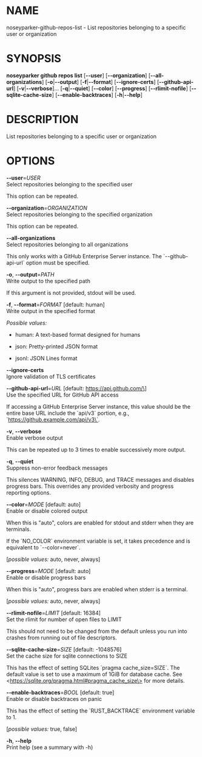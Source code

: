 # NAME

noseyparker-github-repos-list - List repositories belonging to a
specific user or organization

# SYNOPSIS

**noseyparker github repos list** \[**--user**\] \[**--organization**\]
\[**--all-organizations**\] \[**-o**\|**--output**\]
\[**-f**\|**--format**\] \[**--ignore-certs**\] \[**--github-api-url**\]
\[**-v**\|**--verbose**\]... \[**-q**\|**--quiet**\] \[**--color**\]
\[**--progress**\] \[**--rlimit-nofile**\] \[**--sqlite-cache-size**\]
\[**--enable-backtraces**\] \[**-h**\|**--help**\]

# DESCRIPTION

List repositories belonging to a specific user or organization

# OPTIONS

**--user**=*USER*  
Select repositories belonging to the specified user

This option can be repeated.

**--organization**=*ORGANIZATION*  
Select repositories belonging to the specified organization

This option can be repeated.

**--all-organizations**  
Select repositories belonging to all organizations

This only works with a GitHub Enterprise Server instance. The
\`--github-api-url\` option must be specified.

**-o**, **--output**=*PATH*  
Write output to the specified path

If this argument is not provided, stdout will be used.

**-f**, **--format**=*FORMAT* \[default: human\]  
Write output in the specified format  

  
*Possible values:*

-   human: A text-based format designed for humans

-   json: Pretty-printed JSON format

-   jsonl: JSON Lines format

**--ignore-certs**  
Ignore validation of TLS certificates

**--github-api-url**=*URL* \[default: https://api.github.com/\]  
Use the specified URL for GitHub API access

If accessing a GitHub Enterprise Server instance, this value should be
the entire base URL include the \`api/v3\` portion, e.g.,
\`https://github.example.com/api/v3\`.

**-v**, **--verbose**  
Enable verbose output

This can be repeated up to 3 times to enable successively more output.

**-q**, **--quiet**  
Suppress non-error feedback messages

This silences WARNING, INFO, DEBUG, and TRACE messages and disables
progress bars. This overrides any provided verbosity and progress
reporting options.

**--color**=*MODE* \[default: auto\]  
Enable or disable colored output

When this is "auto", colors are enabled for stdout and stderr when they
are terminals.

If the \`NO_COLOR\` environment variable is set, it takes precedence and
is equivalent to \`--color=never\`.  

  
\[*possible values:* auto, never, always\]

**--progress**=*MODE* \[default: auto\]  
Enable or disable progress bars

When this is "auto", progress bars are enabled when stderr is a
terminal.  

  
\[*possible values:* auto, never, always\]

**--rlimit-nofile**=*LIMIT* \[default: 16384\]  
Set the rlimit for number of open files to LIMIT

This should not need to be changed from the default unless you run into
crashes from running out of file descriptors.

**--sqlite-cache-size**=*SIZE* \[default: -1048576\]  
Set the cache size for sqlite connections to SIZE

This has the effect of setting SQLites \`pragma cache_size=SIZE\`. The
default value is set to use a maximum of 1GiB for database cache. See
\<https://sqlite.org/pragma.html#pragma_cache_size\> for more details.

**--enable-backtraces**=*BOOL* \[default: true\]  
Enable or disable backtraces on panic

This has the effect of setting the \`RUST_BACKTRACE\` environment
variable to 1.  

  
\[*possible values:* true, false\]

**-h**, **--help**  
Print help (see a summary with -h)

